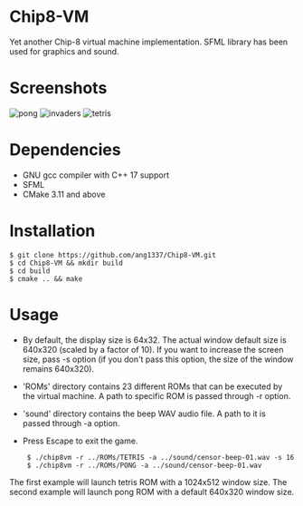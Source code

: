 # Chip8-VM
Yet another Chip-8 virtual machine implementation. SFML library has been used for graphics and sound.
# Screenshots
![pong](https://user-images.githubusercontent.com/45107680/89814572-ff458e00-db4b-11ea-9147-badd0d95ceda.png)
![invaders](https://user-images.githubusercontent.com/45107680/89814671-2a2fe200-db4c-11ea-91c6-877a37ed2f1b.png)
![tetris](https://user-images.githubusercontent.com/45107680/89814711-39af2b00-db4c-11ea-8ccd-99852517e384.png)
# Dependencies
- GNU gcc compiler with C++ 17 support
- SFML 
- CMake 3.11 and above
# Installation
    $ git clone https://github.com/ang1337/Chip8-VM.git
    $ cd Chip8-VM && mkdir build
    $ cd build
    $ cmake .. && make
# Usage
- By default, the display size is 64x32. The actual window default size is 640x320 (scaled by a factor of 10). If you want to increase the screen size, pass -s <scale factor> option (if you don't pass this option, the size of the window remains 640x320).
- 'ROMs' directory contains 23 different ROMs that can be executed by the virtual machine. A path to specific ROM is passed through -r <path to ROM> option.
- 'sound' directory contains the beep WAV audio file. A path to it is passed through -a <path to sound file> option.
-  Press Escape to exit the game. 
  
        $ ./chip8vm -r ../ROMs/TETRIS -a ../sound/censor-beep-01.wav -s 16
        $ ./chip8vm -r ../ROMs/PONG -a ../sound/censor-beep-01.wav 
 
 The first example will launch tetris ROM with a 1024x512 window size.
 The second example will launch pong ROM with a default 640x320 window size. 
